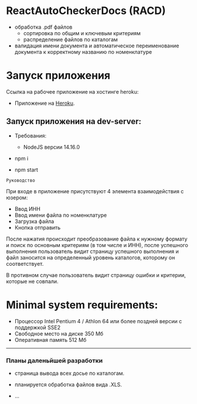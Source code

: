 # ReactAutoCheckerDocs (RACD)

- обработка .pdf файлов
  - сортировка по общим и ключевым критериям
  - распределение файлов по каталогам
- валидация имени документа и автоматическое переименование документа к корректному названию по номенклатуре

# Запуск приложения

Ссылка на рабочее приложение на хостинге heroku:

- Приложение на [Heroku](https://react-auto-checker-docs.herokuapp.com).

## Запуск приложения на dev-server:

- Требования: 
  - NodeJS версии 14.16.0

- npm i
- npm start

`Руководство`

При входе в приложение присутствуют 4 элемента взаимодействия с юзером:
- Ввод ИНН
- Ввод имени файла по номенклатуре
- Загрузка файла
- Кнопка отправить

После нажатия происходит преобразование файла к нужному формату и поиск по основным критериям (в том числе и ИНН), после успешного выполнения пользователь видит страницу успешного выполнения и файл заносится на определенный уровень каталогов, которому он соответствует.

В противном случае пользователь видит страницу ошибки и критерии, которые не совпали.

# Minimal system requirements:
- Процессор	Intel Pentium 4 / Athlon 64 или более поздней версии с поддержкой SSE2
- Свободное место на диске	350 Мб
- Оперативная память	512 Mб

----
### Планы даленьйшей разработки

- страница вывода всех досье по каталогам.

- планируется обработка файлов вида .XLS.
- ...
